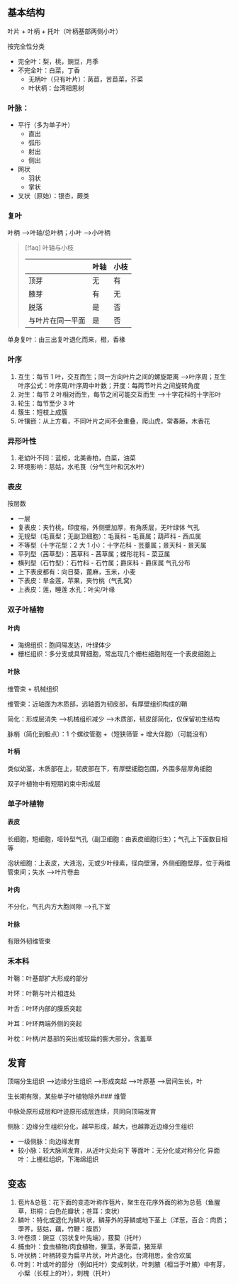 ## 基本结构

叶片 + 叶柄 + 托叶（叶柄基部两侧小叶）

按完全性分类

- 完全叶：梨，桃，豌豆，月季
- 不完全叶：白菜，丁香
	- 无柄叶（只有叶片）：莴苣，苦苣菜，芥菜
	- 叶状柄：台湾相思树
### 叶脉：
- 平行（多为单子叶）
	- 直出
	- 弧形
	- 射出
	- 侧出
- 网状
	- 羽状
	- 掌状
- 叉状（原始）：银杏，蕨类
### 复叶

叶柄 -->叶轴/总叶柄；小叶 -->小叶柄

>[!faq] 叶轴与小枝
>
>
>|      | 叶轴 | 小枝 |
>| --- | --- | --- |
>| 顶芽 | 无  | 有   |
>| 腋芽 |有|无|
>|脱落|是|否|
>|与叶片在同一平面|是|否|

单身复叶：由三出复叶退化而来，橙，香椽

### 叶序
1. 互生：每节 1 叶，交互而生；同一方向叶片之间的螺旋距离 -->叶序周；互生叶序公式：叶序周/叶序周中叶数；开度：每两节叶片之间旋转角度
2. 对生：每节 2 叶相对而生，每节之间可能交互而生 -->十字花科的十字形叶
3. 轮生：每节至少 3 叶
4. 簇生：短枝上成簇
5. 叶镶嵌：从上方看，不同叶片之间不会重叠，爬山虎，常春藤，木香花
### 异形叶性
1. 老幼叶不同：蓝桉，北美香柏，白菜，油菜
2. 环境影响：慈姑，水毛茛（分气生叶和沉水叶）
### 表皮

按层数

- 一层
- 复表皮：夹竹桃，印度榕，外侧壁加厚，有角质层，无叶绿体
气孔
- 无规型（毛茛型；无副卫细胞）：毛茛科 - 毛茛属；葫芦科 - 西瓜属
- 不等型（十字花型：2 大 1 小）：十字花科 - 芸薹属；景天科 - 景天属
- 平列型（茜草型）：茜草科 - 茜草属；蝶形花科 - 菜豆属
- 横列型（石竹型）：石竹科 - 石竹属；爵床科 - 爵床属
气孔分布
- 上下表皮都有：向日葵，蓖麻，玉米，小麦
- 下表皮：旱金莲，苹果，夹竹桃（气孔窝）
- 上表皮：莲，睡莲
水孔：叶尖/叶缘
### 双子叶植物
#### 叶肉
- 海绵组织：胞间隔发达，叶绿体少
- 栅栏组织：多分支或具臂细胞，常出现几个栅栏细胞附在一个表皮细胞上
#### 叶脉

维管束 + 机械组织

维管束：近轴面为木质部，远轴面为韧皮部，有厚壁组织构成的鞘

简化：形成层消失 -->机械组织减少 -->木质部，韧皮部简化，仅保留初生结构

脉梢（简化到极点）：1 个螺纹管胞 +（短狭筛管 + 增大伴胞）（可能没有）

#### 叶柄

类似幼茎，木质部在上，韧皮部在下，有厚壁细胞包围，外围多层厚角细胞

双子叶植物中有短期的束中形成层

### 单子叶植物
#### 表皮

长细胞，短细胞，哑铃型气孔（副卫细胞：由表皮细胞衍生）；气孔上下面数目相等

泡状细胞：上表皮，大液泡，无或少叶绿素，径向壁薄，外侧细胞壁厚，位于两维管束间；失水 -->叶片卷曲

#### 叶肉

不分化，气孔内方大胞间隙 -->孔下室

#### 叶脉

有限外韧维管束

### 禾本科

叶鞘：叶基部扩大形成的部分

叶环：叶鞘与叶片相连处

叶舌：叶环内部的膜质突起

叶耳：叶环两端外侧的突起

叶枕：叶柄/片基部的突出或较扁的膨大部分，含羞草

## 发育

顶端分生组织 -->边缘分生组织 -->形成突起 -->叶原基 -->居间生长，叶

生长期有限，某些单子叶植物除外### 维管

中脉处原形成层和叶迹原形成层连续，共同向顶端发育

侧脉：边缘分生组织分化，越早形成，越大，也越靠近边缘分生组织

- 一级侧脉：向边缘发育
- 较小脉：较大脉间发育，从近叶尖处向下
等面叶：无分化或对称分化
异面叶：上栅栏组织，下海绵组织
## 变态
1. 苞片&总苞：花下面的变态叶称作苞片，聚生在花序外面的称为总苞（鱼腥草，珙桐：白色花瓣状；苍耳：束状）
2. 鳞叶：特化或退化为鳞片状，鳞芽外的芽鳞或地下茎上（洋葱，百合：肉质；荸荠，慈姑，藕，竹鞭：膜质）
3. 叶卷须：豌豆（羽状复叶先端），菝葜（托叶）
4. 捕虫叶：食虫植物/肉食植物，狸藻，茅膏菜，猪笼草
5. 叶状柄：叶柄转变为扁平片状，叶片退化，台湾相思，金合欢属
6. 叶刺：叶或叶的部分（例如托叶）变成刺状，叶刺腋（相当于叶腋）中有芽，小檗（长枝上的叶），刺槐（托叶）